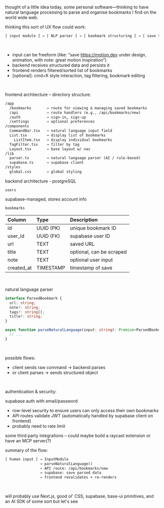 thought of a little idea today, some personal software&mdash;thinking to have natural language processing to parse and organise bookmarks I find on the world wide web.

thinking this sort of UX flow could work:

```txt
[ input module ] → [ NLP parser ] → [ bookmark structuring ] → [ save to DB ] → [ list UI / filters / search ]
```

<br>

- input can be freeform (like: “save https://motion.dev under design, animation, with note: great motion inspiration”)
- backend receives structured data and persists it
- frontend renders filtered/sorted list of bookmarks
- [optional]: cmd+K style interaction, tag filtering, bookmark editing

<br>

frontend architecture – directory structure:

```txt
/app
  /bookmarks       → route for viewing & managing saved bookmarks
  /api             → route handlers (e.g., /api/bookmarks/new)
  /auth            → sign-in, sign-up
  /settings        → optional preferences
/components
  CommandBar.tsx   → natural language input field
  List.tsx         → display list of bookmarks
    ListItem.tsx   → display individual bookmarks
  TagFilter.tsx    → filter by tag
  Layout.tsx       → base layout w/ nav
/lib
  parser.ts        → natural language parser (AI / rule-based)
  supabase.ts      → supabase client
/styles
  global.css       → global styling
```

backend architecture - postgreSQL

`users`

supabase-managed, stores account info

`bookmarks`

| Column     | Type      | Description              |
| :--------- | :-------- | :----------------------- |
| id         | UUID (PK) | unique bookmark ID       |
| user_id    | UUID (FK) | supabase user ID         |
| url        | TEXT      | saved URL                |
| title      | TEXT      | optional, can be scraped |
| note       | TEXT      | optional user input      |
| created_at | TIMESTAMP | timestamp of save        |

<br>

natural language parser

```ts
interface ParsedBookmark {
  url: string;
  note?: string;
  tags?: string[];
  title?: string;
}

async function parseNaturalLanguage(input: string): Promise<ParsedBookmark> {
  // ...
}
```

<br>

possible flows:

- client sends raw command → backend parses
- or client parses → sends structured object

<br>

authentication & security:

supabase auth with email/password

- row-level security to ensure users can only access their own bookmarks
- API routes validate JWT (automatically handled by supabase client on frontend)
- probably need to rate limit

some third party integrations – could maybe build a raycast extension or have an MCP server(?)

summary of the flow:

```txt
[ human input ] → InputModule
                → parseNaturalLanguage()
                → API route: /api/bookmarks/new
                → supabase: save parsed data
                → frontend revalidates + re-renders
```

<br>

will probably use Next.js, good ol' CSS, supabase, base-ui primitives, and an AI SDK of some sort but let's see
